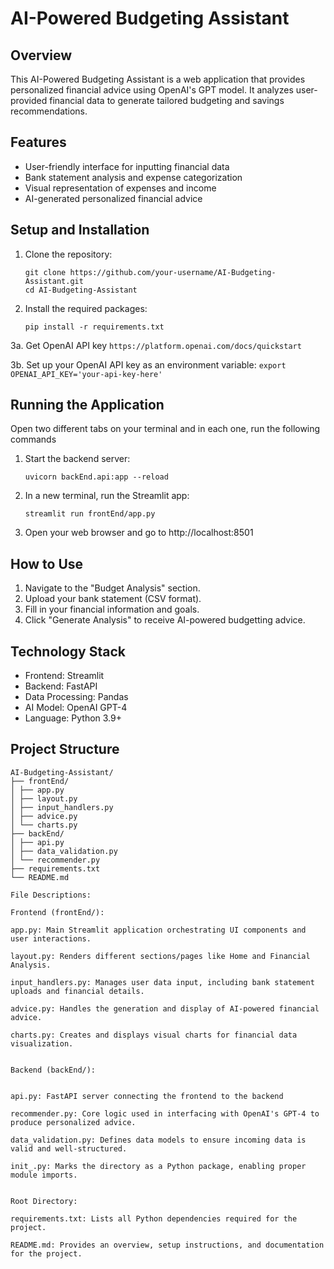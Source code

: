 # AI-Powered Budgeting Assistant

## Overview
This AI-Powered Budgeting Assistant is a web application that provides personalized financial advice using OpenAI's GPT model. It analyzes user-provided financial data to generate tailored budgeting and savings recommendations.

## Features
- User-friendly interface for inputting financial data
- Bank statement analysis and expense categorization
- Visual representation of expenses and income
- AI-generated personalized financial advice

## Setup and Installation

1. Clone the repository:
   ```
   git clone https://github.com/your-username/AI-Budgeting-Assistant.git
   cd AI-Budgeting-Assistant
   ```

2. Install the required packages:
   ```
   pip install -r requirements.txt
   ```
   
3a. Get OpenAI API key 
      ```
      https://platform.openai.com/docs/quickstart
      ```

3b. Set up your OpenAI API key as an environment variable:
      ```
      export OPENAI_API_KEY='your-api-key-here'
      ```

## Running the Application
Open two different tabs on your terminal and in each one, run the following commands
1. Start the backend server:
   ```
   uvicorn backEnd.api:app --reload
   ```

2. In a new terminal, run the Streamlit app:
   ```
   streamlit run frontEnd/app.py
   ```

3. Open your web browser and go to http://localhost:8501

## How to Use

1. Navigate to the "Budget Analysis" section.
2. Upload your bank statement (CSV format).
3. Fill in your financial information and goals.
4. Click "Generate Analysis" to receive AI-powered budgetting advice.


## Technology Stack
- Frontend: Streamlit
- Backend: FastAPI
- Data Processing: Pandas   
- AI Model: OpenAI GPT-4
- Language: Python 3.9+


## Project Structure

```
AI-Budgeting-Assistant/
├── frontEnd/
│ ├── app.py
│ ├── layout.py
│ ├── input_handlers.py
│ ├── advice.py
│ └── charts.py
├── backEnd/
│ ├── api.py
│ ├── data_validation.py
│ └── recommender.py
├── requirements.txt
└── README.md
```

```
File Descriptions: 

Frontend (frontEnd/):

app.py: Main Streamlit application orchestrating UI components and user interactions.

layout.py: Renders different sections/pages like Home and Financial Analysis.

input_handlers.py: Manages user data input, including bank statement uploads and financial details.

advice.py: Handles the generation and display of AI-powered financial advice.

charts.py: Creates and displays visual charts for financial data visualization.


Backend (backEnd/):


api.py: FastAPI server connecting the frontend to the backend 

recommender.py: Core logic used in interfacing with OpenAI's GPT-4 to produce personalized advice.

data_validation.py: Defines data models to ensure incoming data is valid and well-structured.

init_.py: Marks the directory as a Python package, enabling proper module imports.


Root Directory:

requirements.txt: Lists all Python dependencies required for the project.

README.md: Provides an overview, setup instructions, and documentation for the project.

```

